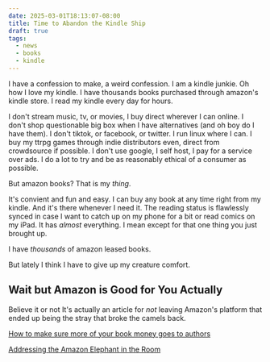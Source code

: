 ```yaml
---
date: 2025-03-01T18:13:07-08:00
title: Time to Abandon the Kindle Ship
draft: true
tags:
  - news
  - books
  - kindle
---
```

I have a confession to make, a weird confession. I am a kindle junkie. Oh how I love my kindle. I have thousands books purchased through amazon's kindle store. I read my kindle every day for hours.

I don't stream music, tv, or movies, I buy direct wherever I can online. I don't shop questionable big box when I have alternatives (and oh boy do I have them). I don't tiktok, or facebook, or twitter. I run linux where I can. I buy my ttrpg games through indie distributors even, direct from crowdsource if possible. I don't use google, I self host, I pay for a service over ads. I do a lot to try and be as reasonably ethical of a consumer as possible.

But amazon books? That is my _thing_.

It's convient and fun and easy. I can buy any book at any time right from my kindle. And it's there whenever I need it. The reading status is flawlessly synced in case I want to catch up on my phone for a bit or read comics on my iPad. It has _almost_ everything. I mean except for that one thing you just brought up.

I have _thousands_ of amazon leased books.

But lately I think I have to give up my creature comfort.

## Wait but Amazon is Good for You Actually

Believe it or not It's actually an article for _not_ leaving Amazon's platform that ended up being the stray that broke the camels back. 

[How to make sure more of your book money goes to authors](https://jae-fiction.com/how-to-make-sure-more-of-your-book-money-goes-to-authors/)

[Addressing the Amazon Elephant in the Room](https://iheartsapphfic.com/2025/02/26/addressing-the-amazon-elephant-in-the-room/)
